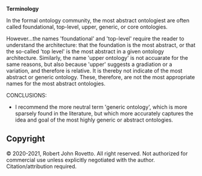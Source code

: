 **Terminology**

In the formal ontology community, the most abstract ontologiest are often called foundational, top-level, upper, generic, or core ontologies.

However...the names 'foundational' and 'top-level' require the reader to understand the architecture: that the foundation is the most abstract, or that the so-called 'top level' is the most abstract in a given ontology architecture.
Similarly, the name 'upper ontology' is not accuarate for the same reasons, but also because 'upper' suggests a gradiation or a variation, and therefore is relative. It is thereby not indicate of the most abstract or generic ontology. 
These, therefore, are not the most appropriate names for the most abstract ontologies.

CONCLUSIONS: 
* I recommend the more neutral term 'generic ontology', which is more sparsely found in the literature, but which more accurately captures the idea and goal of the most highly generic or abstract ontologies.

## Copyright
© 2020-2021, Robert John Rovetto. All right reserved. Not authorized for commercial use unless explicitly negotiated with the author. Citation/attribution required.
